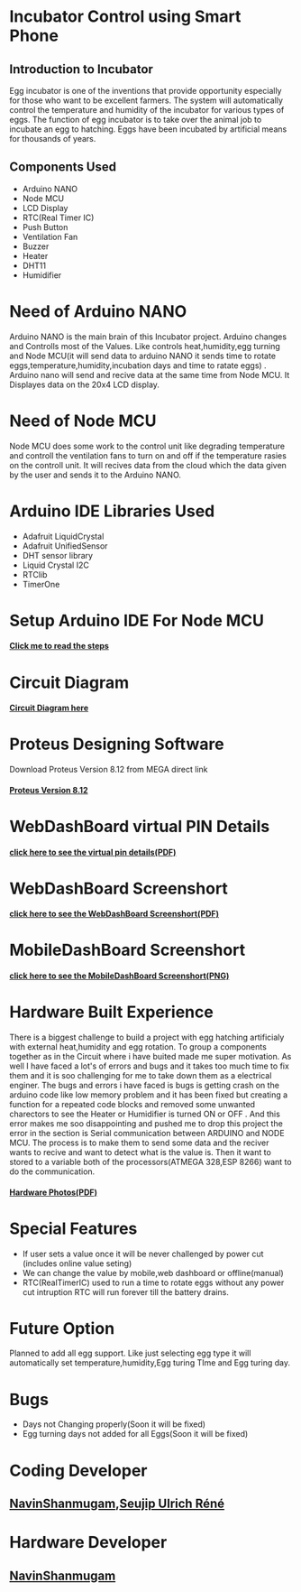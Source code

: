 
# Incubator Control using Smart Phone
## Introduction to Incubator
Egg  incubator  is  one  of  the  inventions  that provide opportunity  especially for  those who want to be excellent farmers. The system will automatically  control  the  temperature  and humidity of the incubator for various types of eggs. The function of egg incubator is to take over  the  animal  job  to  incubate  an  egg  to hatching.  Eggs  have  been  incubated  by artificial means for thousands of years. 

## Components Used
* Arduino NANO
* Node MCU
* LCD Display
* RTC(Real Timer IC)
* Push Button
* Ventilation Fan
* Buzzer
* Heater
* DHT11
* Humidifier

# Need of Arduino NANO
Arduino NANO is the main brain of this Incubator project. Arduino changes and Controlls most of the Values. Like controls heat,humidity,egg turning and Node MCU(it will send data to arduino NANO it sends time to rotate eggs,temperature,humidity,incubation days and time to ratate eggs) . Arduino nano will send and recive data at the same time from Node MCU. It Displayes data on the 20x4 LCD display.

# Need of Node MCU
Node MCU does some work to the control unit like degrading temperature and controll the ventilation fans to turn on and off if the temperature rasies on the controll unit. It will recives data from the cloud which the data given by the user and sends it to the Arduino NANO.

# Arduino IDE Libraries Used
* Adafruit LiquidCrystal
* Adafruit UnifiedSensor
* DHT sensor library
* Liquid Crystal I2C
* RTClib
* TimerOne
# Setup Arduino IDE For Node MCU
#### [Click me to read the steps](https://www.instructables.com/Steps-to-Setup-Arduino-IDE-for-NODEMCU-ESP8266-WiF/)
# Circuit Diagram
#### [Circuit Diagram here](https://github.com/Navin23052000/Incubator-Online-controll-unit/blob/2b423da55fc7bc7e0b96e4aeddaa9ff456172a74/Incubator_Proteus_design%20Ver%208.12%20BY%20ElectroDroid_page-0001.jpg)
# Proteus Designing Software
Download Proteus Version 8.12 from MEGA direct link
 #### [Proteus Version 8.12](https://mega.nz/file/O5FRmR5D#uRR5PeKV-0fZcVhBFIiZZrSoAh4NqFRjtC4JEbneDiE)
# WebDashBoard virtual PIN Details
#### [click here to see the virtual pin details(PDF)](https://github.com/Navin23052000/Incubator-Online-controll-unit/blob/1673ec2966117d9199c628ff04547b7b5f76b667/Virtual%20pin%20details%20for%20web%20dashboard.pdf)
# WebDashBoard Screenshort
#### [click here to see the WebDashBoard Screenshort(PDF)](https://github.com/Navin23052000/Incubator-Online-controll-unit/blob/1673ec2966117d9199c628ff04547b7b5f76b667/WEB%20DASHBOARD%20INCUBATOR%20PROJECT.pdf)
# MobileDashBoard Screenshort
#### [click here to see the MobileDashBoard Screenshort(PNG)](https://github.com/Navin23052000/Incubator-Online-controll-unit/blob/1673ec2966117d9199c628ff04547b7b5f76b667/Blynk%20ScreenShort%20Mobile%20DashBoard.png)
# Hardware Built Experience 
There is a biggest challenge to build a project with egg hatching artificialy with external heat,humidity and egg rotation. To group a components together as in the Circuit where i have buited made me super motivation. As well I have faced a lot's of errors and bugs and it takes too much time to fix them and it is soo challenging for me to take down them as a electrical enginer. The bugs and errors i have faced is bugs is getting crash on the arduino code like low memory problem and it has been fixed but creating a function for a repeated code blocks and removed some unwanted charectors to see the Heater or Humidifier is turned ON or OFF . And this error makes me soo disappointing and pushed me to drop this project the error in the section is Serial communication between ARDUINO and NODE MCU. The process is to make them to send some data and the reciver wants to recive and want to detect what is the value is. Then it want to stored to a variable both of the processors(ATMEGA 328,ESP 8266) want to do the communication.
#### [Hardware Photos(PDF)](https://github.com/Navin23052000/Incubator-Online-controll-unit/blob/bc73387c631d6052097a6f66fcfc657b383d3d26/Hardware%20ONLINE%20controll%20Incubator.pdf)
# Special Features
* If user sets a value once it will be never challenged by power cut (includes online value seting)
* We can change the value by mobile,web dashboard or offline(manual) 
* RTC(RealTimerIC) used to run a time to rotate eggs without any power cut intruption RTC will run forever till the battery drains.
# Future Option
Planned to add all egg support. Like just selecting egg type it will automatically set temperature,humidity,Egg turing TIme and Egg turing day.
# Bugs
* Days not Changing properly(Soon it will be fixed)
* Egg turning days not added for all Eggs(Soon it will be fixed)
# Coding Developer
## [NavinShanmugam](https://www.linkedin.com/in/navin-navin-985b39239/),[Seujip Ulrich Réné]()
# Hardware Developer
## [NavinShanmugam](https://www.linkedin.com/in/navin-navin-985b39239/)
